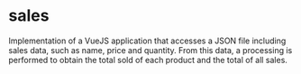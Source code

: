 # sales
 Implementation of a VueJS application that accesses a JSON file including sales data, such as name, price and quantity. From this data, a processing is performed to obtain the total sold of each product and the total of all sales.
